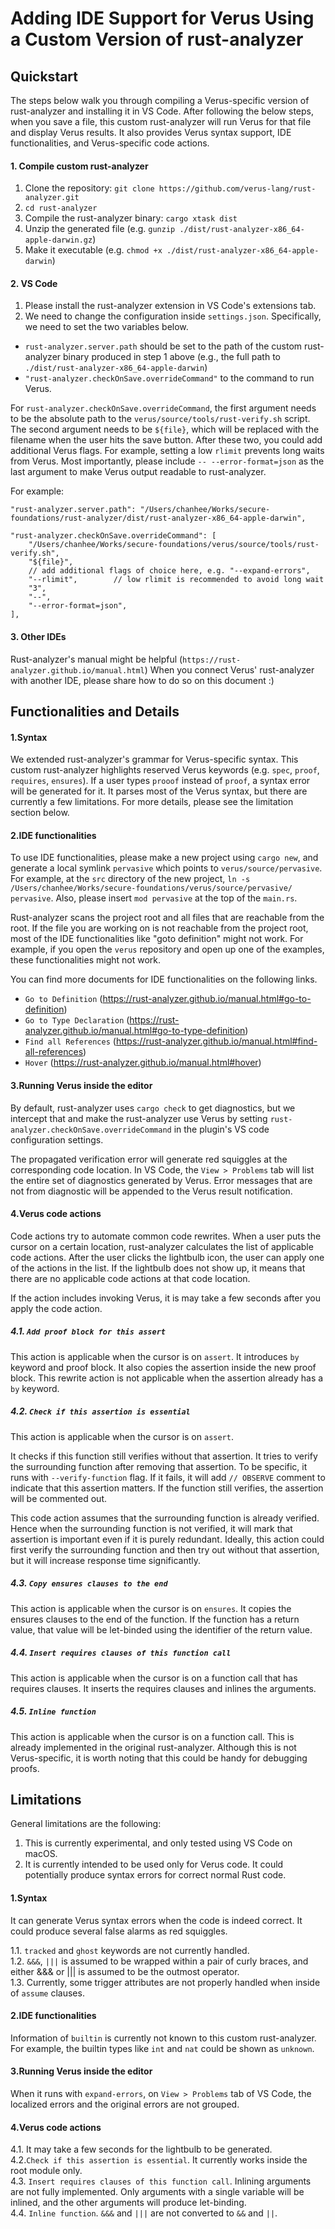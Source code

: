 # Adding IDE Support for Verus Using a Custom Version of rust-analyzer


## Quickstart
The steps below walk you through compiling a Verus-specific version of rust-analyzer and installing it in VS Code. After following the below steps, when you save a file, this custom rust-analyzer will run Verus for that file and display Verus results. It also provides Verus syntax support, IDE functionalities, and Verus-specific code actions.


#### 1. Compile custom rust-analyzer

1. Clone the repository: `git clone https://github.com/verus-lang/rust-analyzer.git`  
2. `cd rust-analyzer`
3. Compile the rust-analyzer binary: `cargo xtask dist`
4. Unzip the generated file (e.g. `gunzip ./dist/rust-analyzer-x86_64-apple-darwin.gz`)
5. Make it executable (e.g. `chmod +x ./dist/rust-analyzer-x86_64-apple-darwin`)



#### 2. VS Code

1. Please install the rust-analyzer extension in VS Code's extensions tab.
2. We need to change the configuration inside `settings.json`. Specifically, we need to set the two variables below.
- `rust-analyzer.server.path` should be set to the path of the custom rust-analyzer binary produced in step 1 above (e.g., the full path to `./dist/rust-analyzer-x86_64-apple-darwin`)
- `"rust-analyzer.checkOnSave.overrideCommand"` to the command to run Verus. 

For `rust-analyzer.checkOnSave.overrideCommand`, the first argument needs to be the absolute path to the `verus/source/tools/rust-verify.sh` script. The second argument needs to be `${file}`, which will be replaced with the filename when the user hits the save button. After these two, you could add additional Verus flags. For example, setting a low `rlimit` prevents long waits from Verus. Most importantly, please include `-- --error-format=json` as the last argument to make Verus output readable to rust-analyzer.

For example:
```
"rust-analyzer.server.path": "/Users/chanhee/Works/secure-foundations/rust-analyzer/dist/rust-analyzer-x86_64-apple-darwin", 

"rust-analyzer.checkOnSave.overrideCommand": [
    "/Users/chanhee/Works/secure-foundations/verus/source/tools/rust-verify.sh", 
    "${file}",   
    // add additional flags of choice here, e.g. "--expand-errors",
    "--rlimit",        // low rlimit is recommended to avoid long wait
    "3",
    "--", 
    "--error-format=json",
],
```


#### 3. Other IDEs

Rust-analyzer's manual might be helpful (`https://rust-analyzer.github.io/manual.html`)
When you connect Verus' rust-analyzer with another IDE, please share how to do so on this document :)

  









## Functionalities and Details

#### 1.Syntax
We extended rust-analyzer's grammar for Verus-specific syntax. This custom rust-analyzer highlights reserved Verus keywords (e.g. `spec`, `proof`, `requires`, `ensures`). If a user types `prooof` instead of `proof`, a syntax error will be generated for it. It parses most of the Verus syntax, but there are currently a few limitations. For more details, please see the limitation section below.


#### 2.IDE functionalities
To use IDE functionalities, please make a new project using `cargo new`, and generate a local symlink `pervasive` which points to `verus/source/pervasive`. For example, at the `src` directory of the new project, `ln -s /Users/chanhee/Works/secure-foundations/verus/source/pervasive/ pervasive`. Also, please insert `mod pervasive` at the top of the `main.rs`. 

Rust-analyzer scans the project root and all files that are reachable from the root. If the file you are working on is not reachable from the project root, most of the IDE functionalities like "goto definition" might not work. For example, if you open the `verus` repository and open up one of the examples, these functionalities might not work. 

You can find more documents for IDE functionalities on the following links.
- `Go to Definition` (https://rust-analyzer.github.io/manual.html#go-to-definition)
- `Go to Type Declaration` (https://rust-analyzer.github.io/manual.html#go-to-type-definition)
- `Find all References` (https://rust-analyzer.github.io/manual.html#find-all-references)
- `Hover` (https://rust-analyzer.github.io/manual.html#hover)


#### 3.Running Verus inside the editor
By default, rust-analyzer uses `cargo check` to get diagnostics, but we intercept that and make the rust-analyzer use Verus by setting `rust-analyzer.checkOnSave.overrideCommand` in the plugin's VS code configuration settings. 

The propagated verification error will generate red squiggles at the corresponding code location. In VS Code, the `View > Problems` tab will list the entire set of diagnostics generated by Verus. Error messages that are not from diagnostic will be appended to the Verus result notification.

#### 4.Verus code actions
Code actions try to automate common code rewrites. When a user puts the cursor on a certain location, rust-analyzer calculates the list of applicable code actions. After the user clicks the lightbulb icon, the user can apply one of the actions in the list. If the lightbulb does not show up, it means that there are no applicable code actions at that code location. 

If the action includes invoking Verus, it is may take a few seconds after you apply the code action.


##### 4.1. `Add proof block for this assert`
This action is applicable when the cursor is on `assert`.
It introduces `by` keyword and proof block. It also copies the assertion inside the new proof block. This rewrite action is not applicable when the assertion already has a `by` keyword.


##### 4.2. `Check if this assertion is essential`
This action is applicable when the cursor is on `assert`.

It checks if this function still verifies without that assertion. It tries to verify the surrounding function after removing that assertion. To be specific, it runs with `--verify-function` flag. If it fails, it will add `// OBSERVE` comment to indicate that this assertion matters. If the function still verifies, the assertion will be commented out. 

This code action assumes that the surrounding function is already verified. Hence when the surrounding function is not verified, it will mark that assertion is important even if it is purely redundant. Ideally, this action could first verify the surrounding function and then try out without that assertion, but it will increase response time significantly.


##### 4.3. `Copy ensures clauses to the end`
This action is applicable when the cursor is on `ensures`.
It copies the ensures clauses to the end of the function. If the function has a return value, that value will be let-binded using the identifier of the return value.  


##### 4.4. `Insert requires clauses of this function call`
This action is applicable when the cursor is on a function call that has requires clauses.
It inserts the requires clauses and inlines the arguments.


##### 4.5. `Inline function`
This action is applicable when the cursor is on a function call.
This is already implemented in the original rust-analyzer. Although this is not Verus-specific, it is worth noting that this could be handy for debugging proofs.







## Limitations 
General limitations are the following:
1. This is currently experimental, and only tested using VS Code on macOS.  
2. It is currently intended to be used only for Verus code. It could potentially produce syntax errors for correct normal Rust code.  


#### 1.Syntax
It can generate Verus syntax errors when the code is indeed correct. It could produce several false alarms as red squiggles. 

1.1. `tracked` and `ghost` keywords are not currently handled.   
1.2. `&&&`, `|||` is assumed to be wrapped within a pair of curly braces, and either &&& or ||| is assumed to be the outmost operator.   
1.3. Currently, some trigger attributes are not properly handled when inside of `assume` clauses.   


#### 2.IDE functionalities
Information of `builtin` is currently not known to this custom rust-analyzer. For example, the builtin types like `int` and `nat` could be shown as `unknown`.


#### 3.Running Verus inside the editor
When it runs with `expand-errors`, on `View > Problems` tab of VS Code, the localized errors and the original errors are not grouped.


#### 4.Verus code actions
4.1. It may take a few seconds for the lightbulb to be generated.   
4.2.`Check if this assertion is essential`. It currently works inside the root module only.   
4.3. `Insert requires clauses of this function call`. Inlining arguments are not fully implemented. Only arguments with a single variable will be inlined, and the other arguments will produce let-binding.   
4.4. `Inline function`. `&&&` and `|||` are not converted to `&&` and `||`.    
